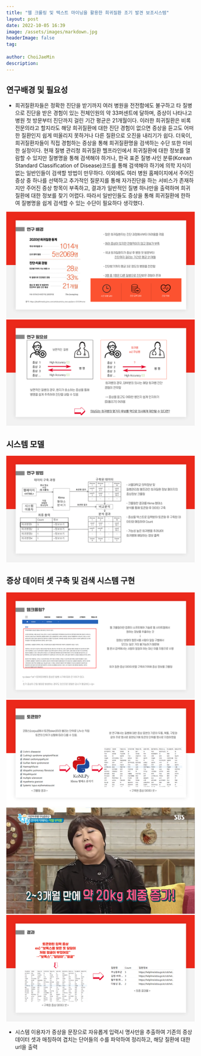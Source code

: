 ```yaml
---
title: "웹 크롤링 및 텍스트 마이닝을 활용한 희귀질환 조기 발견 보조시스템"
layout: post
date: 2022-10-05 16:39
image: /assets/images/markdown.jpg
headerImage: false
tag: 

author: ChoiJaeMin
description:
---
```

## 연구배경 및 필요성

 - 희귀질환자들은 정확한 진단을 받기까지 여러 병원을 전전함에도 불구하고 타 질병으로 진단을 받은 경험이 있는 전체인원의 약 33퍼센트에 달하며, 증상이 나타나고 병원 첫 방문부터 진단까지 걸린 기간 평균은 21개월이다. 이러한 희귀질환은 비록 전문의라고 할지라도 해당 희귀질환에 대한 진단 경험이 없으면 증상을 듣고도 어떠한 질환인지 쉽게 떠올리지 못하거나 다른 질환으로 오진을 내리기가 쉽다. 더욱이, 희귀질환자들이 직접 경험하는 증상을 통해 희귀질환명을 검색하는 수단 또한 미비한 실정이다. 현재 질병 관리청 희귀질환 헬프라인에서 희귀질환에 대한 정보를 열람할 수 있지만 질병명을 통해 검색해야 하거나, 한국 표준 질병·사인 분류(Korean Standard Classification of Disease)코드를 통해 검색해야 하기에 의학 지식이 없는 일반인들이 검색할 방법이 만무하다. 이외에도 여러 병원 홈페이지에서 주어진 증상 중 하나를 선택하고 추가적인 질문지를 통해 자가진단을 하는 서비스가 존재하지만 주어진 증상 항목이 부족하고, 결과가 일반적인 질병 하나만을 출력하며 희귀질환에 대한 정보를 찾기 어렵다. 따라서 일반인들도 증상을 통해 희귀질환에 한하여 질병명을 쉽게 검색할 수 있는 수단이 필요하다 생각했다.

![PPT2](/assets/images/slide2.png)
![PPT3](/assets/images/slide3.png)


## 시스템 모델
![PPT4](/assets/images/slide4.png)

## 증상 데이터 셋 구축 및 검색 시스템 구현
![PPT5](/assets/images/slide5.png)
![PPT6](/assets/images/slide6.png)
![PPT7](/assets/images/slide7.png)
![PPT8](/assets/images/slide8.png)

 - 시스템 이용자가 증상을 문장으로 자유롭게 입력시 명사만을 추출하여 기존의 증상 데이터 셋과 매칭하여 겹치는 단어들의 수를 파악하여 정리하고, 해당 질환에 대한 url을 출력





